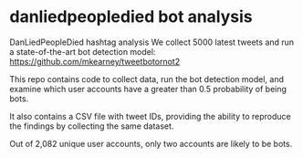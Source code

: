 # danliedpeopledied bot analysis

DanLiedPeopleDied hashtag analysis 
We collect 5000 latest tweets and run a state-of-the-art bot detection model:
https://github.com/mkearney/tweetbotornot2

This repo contains code to collect data, run the bot detection model, and examine which user accounts have a greater than 0.5 probability of being bots.

It also contains a CSV file with tweet IDs, providing the ability to reproduce the findings by collecting the same dataset.

Out of 2,082 unique user accounts, only two accounts are likely to be bots. 
